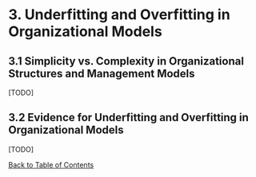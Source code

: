 # 3. Underfitting and Overfitting in Organizational Models

## 3.1 Simplicity vs. Complexity in Organizational Structures and Management Models

[TODO]

## 3.2 Evidence for Underfitting and Overfitting in Organizational Models

[TODO]

[Back to Table of Contents](../README.md) 
